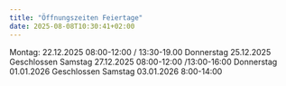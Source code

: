 ```yaml
---
title: "Öffnungszeiten Feiertage"
date: 2025-08-08T10:30:41+02:00
---
```

Montag:       22.12.2025   08:00-12:00 / 13:30-19.00
Donnerstag    25.12.2025   Geschlossen
Samstag       27.12.2025   08:00-12:00 /13:00-16:00
Donnerstag    01.01.2026   Geschlossen
Samstag       03.01.2026   8:00-14:00
